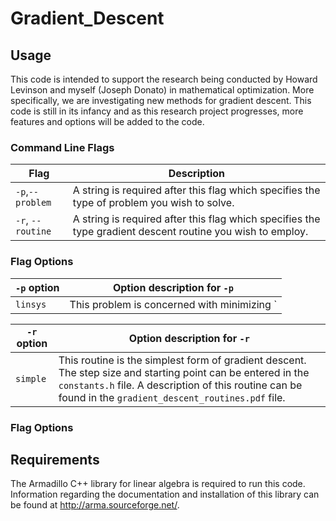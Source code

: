 # Gradient_Descent

## Usage
This code is intended to support the research being conducted by Howard Levinson and myself (Joseph Donato) in mathematical optimization.  More specifically, we are investigating new methods for gradient descent.  This code is still in its infancy and as this research project progresses, more features and options will be added to the code.

### Command Line Flags
| Flag | Description |
| --- | --- |
| `-p`,`--problem` |A string is required after this flag which specifies the type of problem you wish to solve.|
|`-r`, `--routine`|A string is required after this flag which specifies the type gradient descent routine you wish to employ.|

### Flag Options
| `-p` option |Option description for `-p`|
| --- | --- |
| `linsys` |This problem is concerned with minimizing `|Ax-b|_{2}^2` where `A` and `b` are entered in the `input.h` file.|

| `-r` option |Option description for `-r`|
| --- | --- |
| `simple` |This routine is the simplest form of gradient descent.  The step size and starting point can be entered in the `constants.h` file.  A description of this routine can be found in the `gradient_descent_routines.pdf` file.|

### Flag Options

## Requirements
The Armadillo C++ library for linear algebra is required to run this code.  Information regarding the documentation and installation of this library can be found at http://arma.sourceforge.net/. 
